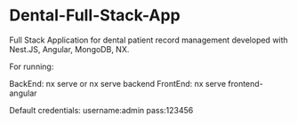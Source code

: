 # Dental-Full-Stack-App

Full Stack Application for dental patient record management developed with Nest.JS, Angular, MongoDB, NX.

For running:

BackEnd: nx serve or nx serve backend
FrontEnd: nx serve frontend-angular

Default credentials:
username:admin
pass:123456
